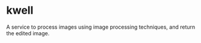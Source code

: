 # kwell
A service to process images using image processing techniques, and return the edited image.
